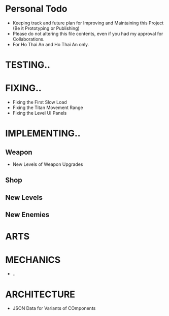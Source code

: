 # Personal Todo
* Keeping track and future plan for Improving and Maintaining this Project (Be it Prototyping or Publishing)
* Please do not altering this file contents, even if you had my approval for Collaborations.
* For Ho Thai An and Ho Thai An only.

# TESTING..

# FIXING..
- Fixing the First Slow Load
- Fixing the Titan Movement Range
- Fixing the Level UI Panels

# IMPLEMENTING..

## Weapon
- New Levels of Weapon Upgrades

## Shop

## New Levels

## New Enemies

# ARTS


# MECHANICS
- ..

# ARCHITECTURE
- JSON Data for Variants of COmponents

